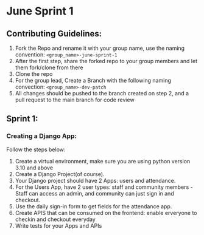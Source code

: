 # June Sprint 1


## Contributing Guidelines:

1. Fork the Repo and rename it with your group name, use the naming convention: `<group_name>-june-sprint-1`
2. After the first step, share the forked repo to your group members and let them fork/clone from there
3. Clone the repo
4. For the group lead, Create a Branch with the following naming convection: `<group_name>-dev-patch`
5. All changes should be pushed to the branch created on step 2, and a pull request to the main branch for code review

## Sprint 1:

### Creating a Django App:

Follow the steps below:

1. Create a virtual environment, make sure you are using python version 3.10 and above
2. Create a Django Project(of course).
3. Your Django project should have 2 Apps: users and attendance.
4. For the Users App, have 2 user types: staff and community members - Staff can access an admin, and community can just sign in and checkout.
5. Use the daily sign-in form to get fields for the attendance app.
6. Create APIS that can be consumed on the frontend: enable erveryone to checkin and checkout everyday
7. Write tests for your Apps and APIs
